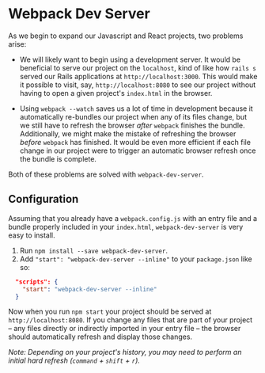 # Webpack Dev Server

As we begin to expand our Javascript and React projects, two problems arise:

* We will likely want to begin using a development server. It would be beneficial to serve our project on the `localhost`, kind of like how `rails s` served our Rails applications at `http://localhost:3000`. This would make it possible to visit, say, `http://localhost:8080` to see our project without having to open a given project's `index.html` in the browser.

* Using `webpack --watch` saves us a lot of time in development because it automatically re-bundles our project when any of its files change, but we still have to refresh the browser *after* `webpack` finishes the bundle. Additionally, we might make the mistake of refreshing the browser *before* `webpack` has finished. It would be even more efficient if each file change in our project were to trigger an automatic browser refresh once the bundle is complete.

Both of these problems are solved with `webpack-dev-server`.

## Configuration

Assuming that you already have a `webpack.config.js` with an entry file and a bundle properly included in your `index.html`, `webpack-dev-server` is very easy to install.

1. Run `npm install --save webpack-dev-server`.
2. Add `"start": "webpack-dev-server --inline"` to your `package.json` like so:

```json
  "scripts": {
    "start": "webpack-dev-server --inline"
  }
```

Now when you run `npm start` your project should be served at `http://localhost:8080`. If you change any files that are part of your project – any files directly or indirectly imported in your entry file – the browser should automatically refresh and display those changes.

*Note: Depending on your project's history, you may need to perform an initial hard refresh (`command` + `shift` + `r`).*
